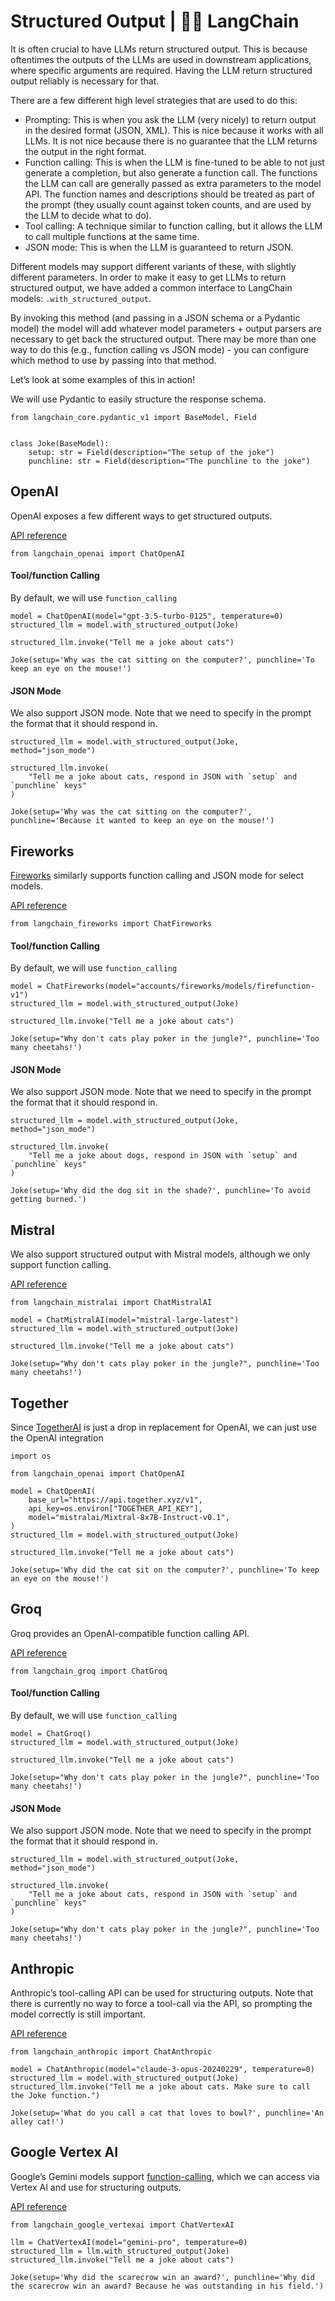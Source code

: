 # Structured Output | 🦜️🔗 LangChain
It is often crucial to have LLMs return structured output. This is because oftentimes the outputs of the LLMs are used in downstream applications, where specific arguments are required. Having the LLM return structured output reliably is necessary for that.

There are a few different high level strategies that are used to do this:

*   Prompting: This is when you ask the LLM (very nicely) to return output in the desired format (JSON, XML). This is nice because it works with all LLMs. It is not nice because there is no guarantee that the LLM returns the output in the right format.
*   Function calling: This is when the LLM is fine-tuned to be able to not just generate a completion, but also generate a function call. The functions the LLM can call are generally passed as extra parameters to the model API. The function names and descriptions should be treated as part of the prompt (they usually count against token counts, and are used by the LLM to decide what to do).
*   Tool calling: A technique similar to function calling, but it allows the LLM to call multiple functions at the same time.
*   JSON mode: This is when the LLM is guaranteed to return JSON.

Different models may support different variants of these, with slightly different parameters. In order to make it easy to get LLMs to return structured output, we have added a common interface to LangChain models: `.with_structured_output`.

By invoking this method (and passing in a JSON schema or a Pydantic model) the model will add whatever model parameters + output parsers are necessary to get back the structured output. There may be more than one way to do this (e.g., function calling vs JSON mode) - you can configure which method to use by passing into that method.

Let’s look at some examples of this in action!

We will use Pydantic to easily structure the response schema.

```
from langchain_core.pydantic_v1 import BaseModel, Field


class Joke(BaseModel):
    setup: str = Field(description="The setup of the joke")
    punchline: str = Field(description="The punchline to the joke")

```


OpenAI[​](#openai "Direct link to OpenAI")
------------------------------------------

OpenAI exposes a few different ways to get structured outputs.

[API reference](https://api.python.langchain.com/en/latest/chat_models/langchain_openai.chat_models.base.ChatOpenAI.html#langchain_openai.chat_models.base.ChatOpenAI.with_structured_output)

```
from langchain_openai import ChatOpenAI

```


#### Tool/function Calling[​](#toolfunction-calling "Direct link to Tool/function Calling")

By default, we will use `function_calling`

```
model = ChatOpenAI(model="gpt-3.5-turbo-0125", temperature=0)
structured_llm = model.with_structured_output(Joke)

```


```
structured_llm.invoke("Tell me a joke about cats")

```


```
Joke(setup='Why was the cat sitting on the computer?', punchline='To keep an eye on the mouse!')

```


#### JSON Mode[​](#json-mode "Direct link to JSON Mode")

We also support JSON mode. Note that we need to specify in the prompt the format that it should respond in.

```
structured_llm = model.with_structured_output(Joke, method="json_mode")

```


```
structured_llm.invoke(
    "Tell me a joke about cats, respond in JSON with `setup` and `punchline` keys"
)

```


```
Joke(setup='Why was the cat sitting on the computer?', punchline='Because it wanted to keep an eye on the mouse!')

```


Fireworks[​](#fireworks "Direct link to Fireworks")
---------------------------------------------------

[Fireworks](https://fireworks.ai/) similarly supports function calling and JSON mode for select models.

[API reference](https://api.python.langchain.com/en/latest/chat_models/langchain_fireworks.chat_models.ChatFireworks.html#langchain_fireworks.chat_models.ChatFireworks.with_structured_output)

```
from langchain_fireworks import ChatFireworks

```


#### Tool/function Calling[​](#toolfunction-calling-1 "Direct link to Tool/function Calling")

By default, we will use `function_calling`

```
model = ChatFireworks(model="accounts/fireworks/models/firefunction-v1")
structured_llm = model.with_structured_output(Joke)

```


```
structured_llm.invoke("Tell me a joke about cats")

```


```
Joke(setup="Why don't cats play poker in the jungle?", punchline='Too many cheetahs!')

```


#### JSON Mode[​](#json-mode-1 "Direct link to JSON Mode")

We also support JSON mode. Note that we need to specify in the prompt the format that it should respond in.

```
structured_llm = model.with_structured_output(Joke, method="json_mode")

```


```
structured_llm.invoke(
    "Tell me a joke about dogs, respond in JSON with `setup` and `punchline` keys"
)

```


```
Joke(setup='Why did the dog sit in the shade?', punchline='To avoid getting burned.')

```


Mistral[​](#mistral "Direct link to Mistral")
---------------------------------------------

We also support structured output with Mistral models, although we only support function calling.

[API reference](https://api.python.langchain.com/en/latest/chat_models/langchain_mistralai.chat_models.ChatMistralAI.html#langchain_mistralai.chat_models.ChatMistralAI.with_structured_output)

```
from langchain_mistralai import ChatMistralAI

```


```
model = ChatMistralAI(model="mistral-large-latest")
structured_llm = model.with_structured_output(Joke)

```


```
structured_llm.invoke("Tell me a joke about cats")

```


```
Joke(setup="Why don't cats play poker in the jungle?", punchline='Too many cheetahs!')

```


Together[​](#together "Direct link to Together")
------------------------------------------------

Since [TogetherAI](https://www.together.ai/) is just a drop in replacement for OpenAI, we can just use the OpenAI integration

```
import os

from langchain_openai import ChatOpenAI

```


```
model = ChatOpenAI(
    base_url="https://api.together.xyz/v1",
    api_key=os.environ["TOGETHER_API_KEY"],
    model="mistralai/Mixtral-8x7B-Instruct-v0.1",
)
structured_llm = model.with_structured_output(Joke)

```


```
structured_llm.invoke("Tell me a joke about cats")

```


```
Joke(setup='Why did the cat sit on the computer?', punchline='To keep an eye on the mouse!')

```


Groq[​](#groq "Direct link to Groq")
------------------------------------

Groq provides an OpenAI-compatible function calling API.

[API reference](https://api.python.langchain.com/en/latest/chat_models/langchain_groq.chat_models.ChatGroq.html#langchain_groq.chat_models.ChatGroq.with_structured_output)

```
from langchain_groq import ChatGroq

```


#### Tool/function Calling[​](#toolfunction-calling-2 "Direct link to Tool/function Calling")

By default, we will use `function_calling`

```
model = ChatGroq()
structured_llm = model.with_structured_output(Joke)

```


```
structured_llm.invoke("Tell me a joke about cats")

```


```
Joke(setup="Why don't cats play poker in the jungle?", punchline='Too many cheetahs!')

```


#### JSON Mode[​](#json-mode-2 "Direct link to JSON Mode")

We also support JSON mode. Note that we need to specify in the prompt the format that it should respond in.

```
structured_llm = model.with_structured_output(Joke, method="json_mode")

```


```
structured_llm.invoke(
    "Tell me a joke about cats, respond in JSON with `setup` and `punchline` keys"
)

```


```
Joke(setup="Why don't cats play poker in the jungle?", punchline='Too many cheetahs!')

```


Anthropic[​](#anthropic "Direct link to Anthropic")
---------------------------------------------------

Anthropic’s tool-calling API can be used for structuring outputs. Note that there is currently no way to force a tool-call via the API, so prompting the model correctly is still important.

[API reference](https://api.python.langchain.com/en/latest/chat_models/langchain_anthropic.chat_models.ChatAnthropic.html#langchain_anthropic.chat_models.ChatAnthropic.with_structured_output)

```
from langchain_anthropic import ChatAnthropic

model = ChatAnthropic(model="claude-3-opus-20240229", temperature=0)
structured_llm = model.with_structured_output(Joke)
structured_llm.invoke("Tell me a joke about cats. Make sure to call the Joke function.")

```


```
Joke(setup='What do you call a cat that loves to bowl?', punchline='An alley cat!')

```


Google Vertex AI[​](#google-vertex-ai "Direct link to Google Vertex AI")
------------------------------------------------------------------------

Google’s Gemini models support [function-calling](https://ai.google.dev/docs/function_calling), which we can access via Vertex AI and use for structuring outputs.

[API reference](https://api.python.langchain.com/en/latest/chat_models/langchain_google_vertexai.chat_models.ChatVertexAI.html#langchain_google_vertexai.chat_models.ChatVertexAI.with_structured_output)

```
from langchain_google_vertexai import ChatVertexAI

llm = ChatVertexAI(model="gemini-pro", temperature=0)
structured_llm = llm.with_structured_output(Joke)
structured_llm.invoke("Tell me a joke about cats")

```


```
Joke(setup='Why did the scarecrow win an award?', punchline='Why did the scarecrow win an award? Because he was outstanding in his field.')

```
